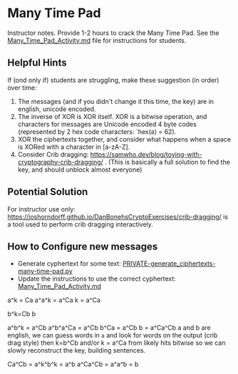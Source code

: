# Many Time Pad

Instructor notes.
Provide 1-2 hours to crack the Many Time Pad.
See the [Many_Time_Pad_Activity.md](./Many_Time_Pad_Activity.md) file for instructions for students.

## Helpful Hints

If (ond only if) students are struggling, make these suggestion (in order) over time:

1. The messages (and if you didn't change it this time, the key) are in english, unicode encoded.
1. The inverse of XOR is XOR itself.
   XOR is a bitwise operation, and characters for messages are Unicode encoded 4 byte codes (represented by 2 hex code characters: `hex(a) = 62).
1. XOR the ciphertexts together, and consider what happens when a space is XORed with a character in [a-zA-Z].
1. Consider Crib dragging: https://samwho.dev/blog/toying-with-cryptography-crib-dragging/ .
   (This is basically a full solution to find the key, and should unblock almost everyone)

## Potential Solution

For instructor use only: https://joshorndorff.github.io/DanBonehsCryptoExercises/crib-dragging/ is a tool used to perform crib dragging interactively.

## How to Configure new messages

- Generate cyphertext for some text: [PRIVATE-generate_ciphertexts-many-time-pad.py](./PRIVATE-generate_ciphertexts-many-time-pad.py)
- Update the instructions to use the correct cyphertext: [Many_Time_Pad_Activity.md](./Many_Time_Pad_Activity.md)

a^k = Ca
a^a^k = a^Ca
k = a^Ca

b^k=Cb
b

a^b^k = a^Cb
a^b^a^Ca = a^Cb
b^Ca = a^Cb
b = a^Ca^Cb
a and b are english, we can guess words in `a` and look for words on the output (crib drag style)
then k=b^Cb and/or k = a^Ca from likely hits
bitwise so we can slowly reconstruct the key, building sentences.

Ca^Cb = a^k^b^k = a^b
a^Ca^Cb = a^a^b = b
